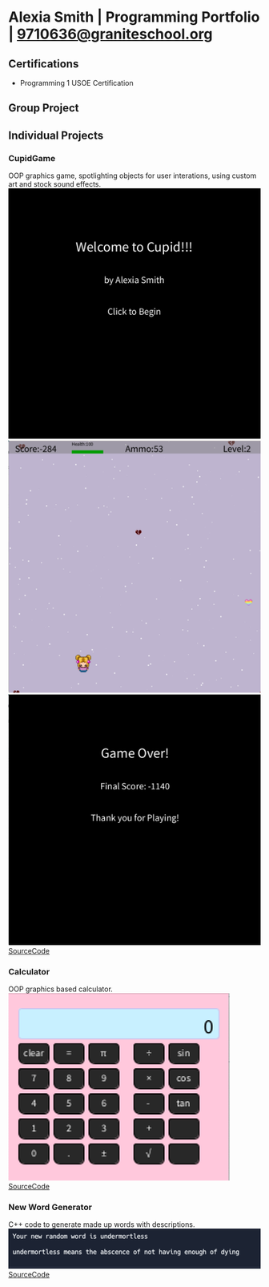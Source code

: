 # Alexia Smith | Programming Portfolio | 9710636@graniteschool.org

## Certifications
* Programming 1 USOE Certification


## Group Project


## Individual Projects

### CupidGame
OOP graphics game, spotlighting objects for user interations, using custom art and stock sound effects.
![CupidGame Menu](https://github.com/LegendWeaver/programmingportfolio/blob/main/images/cg1.png?raw=true)
![CupidGame Gameplay](https://github.com/LegendWeaver/programmingportfolio/blob/main/images/cg2.png?raw=true)
![CupidGame GameOver](https://github.com/LegendWeaver/programmingportfolio/blob/main/images/cg3.png?raw=true)
[SourceCode](https://github.com/LegendWeaver/programmingportfolio/blob/main/src/CupidGame.zip)


### Calculator
OOP graphics based calculator.  
![Calculator](https://github.com/LegendWeaver/programmingportfolio/blob/main/images/calc1.png?raw=true)  
[SourceCode](https://github.com/LegendWeaver/programmingportfolio/blob/main/src/Calculator.zip)


### New Word Generator
C++ code to generate made up words with descriptions.
![Calculator](https://github.com/LegendWeaver/programmingportfolio/blob/main/images/nwg1.png?raw=true)
[SourceCode](https://github.com/LegendWeaver/programmingportfolio/blob/main/src/main%20(2).cpp)
